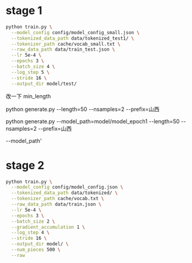 # stage 1
``` bash
python train.py \
  --model_config config/model_config_small.json \
  --tokenized_data_path data/tokenized_test1/ \
  --tokenizer_path cache/vocab_small.txt \
  --raw_data_path data/train_test.json \
  --lr 5e-4 \
  --epochs 3 \
  --batch_size 4 \
  --log_step 5 \
  --stride 16 \
  --output_dir model/test/
``` 

改一下 min_length




python generate.py --length=50 --nsamples=2 --prefix=山西


python generate.py --model_path=model/model_epoch1 --length=50 --nsamples=2 --prefix=山西

--model_path'




# stage 2
``` bash
python train.py \
  --model_config config/model_config.json \
  --tokenized_data_path data/tokenized/ \
  --tokenizer_path cache/vocab.txt \
  --raw_data_path data/train.json \
  --lr 5e-4 \
  --epochs 3 \
  --batch_size 2 \
  --gradient_accumulation 1 \
  --log_step 4 \
  --stride 16 \
  --output_dir model/ \
  --num_pieces 500 \
  --raw
```
